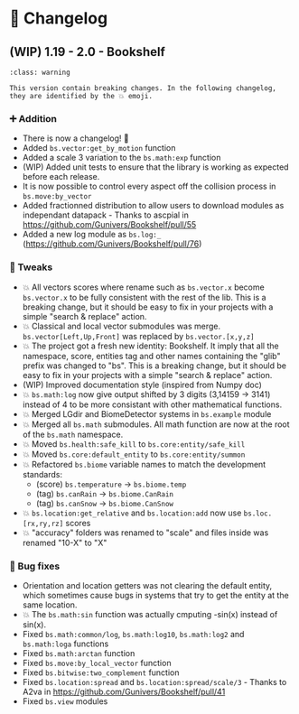 # 🔧 Changelog

## (WIP) 1.19 - 2.0 - Bookshelf

```{admonition} Breaking changes
:class: warning

This version contain breaking changes. In the following changelog, they are identified by the 💥 emoji.
```

### ➕ Addition

- There is now a changelog! 🎉
- Added `bs.vector:get_by_motion` function
- Added a scale 3 variation to the `bs.math:exp` function
- (WIP) Added unit tests to ensure that the library is working as expected before each release.
- It is now possible to control every aspect off the collision process in `bs.move:by_vector`
- Added fractionned distribution to allow users to download modules as independant datapack - Thanks to ascpial in https://github.com/Gunivers/Bookshelf/pull/55
- Added a new log module as `bs.log:_` (https://github.com/Gunivers/Bookshelf/pull/76)

### 🔁 Tweaks

- 💥 All vectors scores where rename such as `bs.vector.x` become `bs.vector.x` to be fully consistent with the rest of the lib. This is a breaking change, but it should be easy to fix in your projects with a simple "search & replace" action.
- 💥 Classical and local vector submodules was merge. `bs.vector[Left,Up,Front]` was replaced by `bs.vector.[x,y,z]`
- 💥 The project got a fresh new identity: Bookshelf. It imply that all the namespace, score, entities tag and other names containing the "glib" prefix was changed to "bs". This is a breaking change, but it should be easy to fix in your projects with a simple "search & replace" action.
- (WIP) Improved documentation style (inspired from Numpy doc)
- 💥 `bs.math:log` now give output shifted by 3 digits (3,14159 -> 3141) instead of 4 to be more consistant with other mathematical functions.
- 💥 Merged LGdir and BiomeDetector systems in `bs.example` module
- 💥 Merged all `bs.math` submodules. All math function are now at the root of the `bs.math` namespace.
- 💥 Moved `bs.health:safe_kill` to `bs.core:entity/safe_kill`
- 💥 Moved `bs.core:default_entity` to `bs.core:entity/summon`
- 💥 Refactored `bs.biome` variable names to match the development standards:
  - (score) `bs.temperature` $\rightarrow$ `bs.biome.temp`
  - (tag) `bs.canRain` $\rightarrow$ `bs.biome.CanRain`
  - (tag) `bs.canSnow` $\rightarrow$ `bs.biome.CanSnow`
- 💥 `bs.location:get_relative` and `bs.location:add` now use `bs.loc.[rx,ry,rz]` scores
- 💥 "accuracy" folders was renamed to "scale" and files inside was renamed "10-X" to "X"

### 🐛 Bug fixes

- Orientation and location getters was not clearing the default entity, which sometimes cause bugs in systems that try to get the entity at the same location.
- 💥 The `bs.math:sin` function was actually cmputing -sin(x) instead of sin(x).
- Fixed `bs.math:common/log`, `bs.math:log10`, `bs.math:log2` and `bs.math:loga` functions
- Fixed `bs.math:arctan` function
- Fixed `bs.move:by_local_vector` function
- Fixed `bs.bitwise:two_complement` function
- Fixed `bs.location:spread` and `bs.location:spread/scale/3` - Thanks to A2va in https://github.com/Gunivers/Bookshelf/pull/41
- Fixed `bs.view` modules
